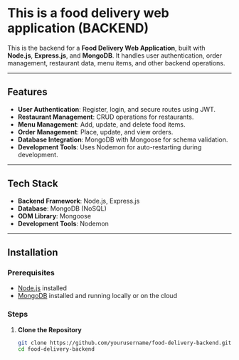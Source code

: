 # This is a food delivery web application (BACKEND)

This is the backend for a **Food Delivery Web Application**, built with **Node.js**, **Express.js**, and **MongoDB**. It handles user authentication, order management, restaurant data, menu items, and other backend operations.

---

## Features

- **User Authentication**: Register, login, and secure routes using JWT.
- **Restaurant Management**: CRUD operations for restaurants.
- **Menu Management**: Add, update, and delete food items.
- **Order Management**: Place, update, and view orders.
- **Database Integration**: MongoDB with Mongoose for schema validation.
- **Development Tools**: Uses Nodemon for auto-restarting during development.

---

## Tech Stack

- **Backend Framework**: Node.js, Express.js
- **Database**: MongoDB (NoSQL)
- **ODM Library**: Mongoose
- **Development Tools**: Nodemon

---

## Installation

### Prerequisites

- [Node.js](https://nodejs.org/) installed
- [MongoDB](https://www.mongodb.com/) installed and running locally or on the cloud

### Steps

1. **Clone the Repository**
   ```bash
   git clone https://github.com/yourusername/food-delivery-backend.git
   cd food-delivery-backend

